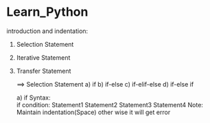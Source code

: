 # Learn_Python
introduction and indentation:
1. Selection Statement
2. Iterative Statement
3. Transfer Statement

   ==> Selection Statement
    a) if   b) if-else  c) if-elif-else   d) if-else if

   a) if 
Syntax:               
if condition:
   Statement1
   Statement2
   Statement3
   Statement4
Note: Maintain indentation(Space) other wise it will get error
